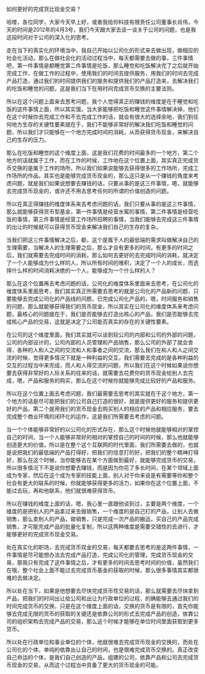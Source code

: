 如何更好的完成货比现金交易？

哈喽，各位同学，大家今天早上好，或者我给你科技有限责任公司董事长肖伟，今天的时间是2012年的4月3号，我们今天跟大家去谈一谈关于公司的问题，也是我这段时间对于公司的深入化的思考。

走在当下的真实化的环境当中，我自己开始以公司化的形式来去做出现，做相应的社会化活动，那么在做社会化的活动过程当中，每天都需要去做的事，三件事情吧，第一件事情是额睡觉第二件事情是吃饭，那么睡觉和吃饭解决完了之后就开始完成工作，在做工作的过程中，使用我们的时间去提供服务，用我们的时间去完成产品打造，通过我们的时间提供我们的服务和提供我们的产品打造来，去解决我们的吃饭和睡觉的问题，这是我们当下在用时间完成货币交换的主要法则。

所以在这个问题上面来去思考问题，我个人觉得真正的赚钱的维度是在于睡觉和吃饭的这件事情上面，所以其实饿，当大家能够把吃饭和睡觉这件事情解决掉，他们在这个时候你去完成工作和不去完成工作的话，就会有很大的选择余地，我们到任何地方生存的关键性要素就在于，我们不能够非常好的解决我们吃饭和睡觉的问题，所以我们才只能够在一个地方完成时间的消耗，从而获得货币现金，来解决自己的生存的压力。

那么在吃饭和睡觉的这个维度上面，这是我们花费的时间最多的一个地方，第二个地方的话就属于工作，而在工作的时候，工作地在这个位置上面，其实真正完成货币交换的是属于工作的场所，所以我们如果说能够去获得很多的工作场所，完成工作场所的作品，其实也是能够完成货币现金的，那么这只是从一个赚钱的角度来考虑问题，就是我们如果说想要去赚钱的话，只要从事的是这三件事情，嗯，就能够去完成货币现金的，或许还不用去思考任何的所谓的价值创造的问题。

所以在真正得赚钱的维度体系来去考虑问题的话，我们只要从事的是这三件事情，那么就能够获得货币型基金，第一件事情是经营水窖的事情，第二件事情是经营吃饭的事情，第三件事情是经营工作场所招聘的事情，当我们能够去完成这三件事情的出让的时候就可以获得货币现金来解决我们自己的生存的复杂。

当我们把这三件事情解决之后，额，这个是属于人的最低端的需求叫做解决自己的生理需要，当解决人的生理需要之后，那么才会有更多的时间，有更多的时间之后，我们就需要去完成时间的消耗，那么如何去更好的去完成时间的消耗，就决定了一个人能够成为什么样的人，所以所有时间的堆积，决定了一个人的成长，而选择什么样的时间消耗决绝的一个人，能够成为一个什么样的人？

那么在这个位置再去考虑问题的话，公司化的维度体系里面来去思考，在公司化的维度体系里面思考，我们其实真正所需要去思考的就是公司化的产品新的问题，只要能够去完成公司化的产品线的问题，已完成公司化产品的，嗯，时间服务和销售的问题，那么就能够获得我们的货币现金，所以其实在公司化的维度体系来考虑问题，最核心的问题就在于，我们是否能够去打造出核心的产品，我们是否能够去完成核心产品的交易，这就是决定了公司能否真实的存在的关键性要素。

在公司的这个维度里面，我们其实就可以谈到较公司的内部和公司的外部的问题，公司的内部设计的，公司内部的人员管理和产品销售，那么公司的外部了就会舍得，各种的人和人之间的交流和人和事者之间的交流，那么我们在和人和人之间交流的时候，觉得更多情况下就是一种利益的交互，我们需要去完成的是各种利益的交互的过程当中来完成，而人和人得交流的问题，所以我们在这个时候如果说你想要去获得非常好的人际关系的往来的话，就需要去花费你的货币现金给别人去完成，嗯，产品和服务的购买，那么在这个时候你就能够完成比较好的产品和服务。

所以在这个位置上面去考虑问题，我们最需要去思考的其实就在于这个地方，第一个地方的话是尽可能把我们的公司自己打造的很好，就是提供更好的服务和提供更好的产品，第二个是用我们的货币现金去购买别人的相应的产品和相应服务，要去完成整个商业环境的闭环化的运作，这是我们所需要去考虑的问题。

当一个个体能够非常好的以公司化的形式存在，那么这个时候他就能够相对的掌控自己的时间，当一个人能够非常好的相对的掌控自己的时间的时候，那么他就能够创造更大的价值，所以是在整个这个互联网的时代里面，我们所需要去做的，也就是说把我们的最低端的产品打得好，把我们的信息打的好，把我们的整个精神打得好，那么在这个时候，当你能够去在某个方面做到最好，就能够完成货币的交易，所以很多情况下不是说你想要去赚钱，而是因为你花了多长时间，在某个领域上面成为专家，然后在这个成为专家的技能上面，别人对于你来说是有需要等你和整个社会有更大的联系的时候，你就能够获得更多的活力，如果你在这个位置上面，不能过去玩，再和他联系，他们就很难获得货币。

所以在赚钱的维度上面的话，嗯，我心里一直跟他谈到过，主要是两个维度，一个维度的是把别人的产品拿过来去做销售，一个维度的是自己打的产品，让别人去做销售，那么卖别人的产品，做销售，只是完成一次产品的搬运，买自己的产品完成销售，才可能完成产品的批量化复制，所以这两种维度是需要交错性的去进行，才能够更好的完成货币现金交易。

处在真实化的职场，去完成货币现金的交易，每天都要去思考的是这两件事情，一件事情是尽可能想办法去完成产品打造，完成公司化的管理，完成货币现金的交易，那我只有完成了这件事情之后，才有更多的时间去思考时间的价值，虽然我们在哦，整个社会上面不能过去完成货币基金的获取的时候，那么很多事情其实都很难的去做决定。

所以处在当下，如果是他想要去尽快完成货币性交易的话，那么就需要去尽快拿到产品，把我们的时间出让给公司和出让为行政单位的过程，的确能够去通过我们的时间完成货币的交换，只是在这个维度上面的话，交换的货币是有限的，首先你能够去完成无限的货币的获取的关键还是依靠公司的形式去完成产品的创造，依靠公司的组织架构去完成产品的交易，那么这个时候才能够在单位时间里面获取到更多货币。

所以处在行政单位和事业单位的个体，他就很难去完成货币现金的交换的，而处在公司化的个体，单纯的依靠出让自己的时间，也是很难完成货币交换的。真正改变自己命运的个体，是我们自己创造的产品，组建的公司，依靠产品和公司去完成货币现金的交易，从而这个过程当中具备了更大的货币现金的可能。

